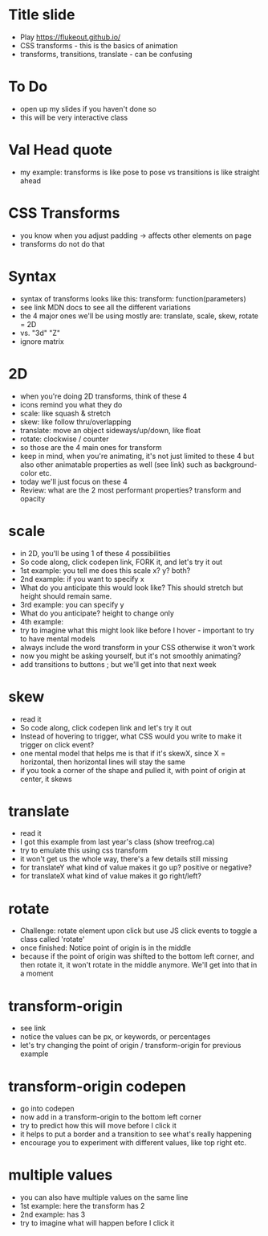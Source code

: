 # Title slide

- Play https://flukeout.github.io/
- CSS transforms - this is the basics of animation
- transforms, transitions, translate - can be confusing

# To Do

- open up my slides if you haven't done so
- this will be very interactive class

# Val Head quote

- my example: transforms is like pose to pose vs transitions is like straight ahead

# CSS Transforms

- you know when you adjust padding -> affects other elements on page
- transforms do not do that

# Syntax

- syntax of transforms looks like this: transform: function(parameters)
- see link MDN docs to see all the different variations
- the 4 major ones we'll be using mostly are: translate, scale, skew, rotate = 2D
- vs. "3d" "Z"
- ignore matrix

# 2D

- when you're doing 2D transforms, think of these 4
- icons remind you what they do
- scale: like squash & stretch
- skew: like follow thru/overlapping
- translate: move an object sideways/up/down, like float
- rotate: clockwise / counter
- so those are the 4 main ones for transform
- keep in mind, when you're animating, it's not just limited to these 4 but also other animatable properties as well (see link) such as background-color etc.
- today we'll just focus on these 4
- Review: what are the 2 most performant properties? transform and opacity

# scale

- in 2D, you'll be using 1 of these 4 possibilities
- So code along, click codepen link, FORK it, and let's try it out
- 1st example: you tell me does this scale x? y? both?
- 2nd example: if you want to specify x
- What do you anticipate this would look like? This should stretch but height should remain same.
- 3rd example: you can specify y
- What do you anticipate? height to change only
- 4th example:
- try to imagine what this might look like before I hover - important to try to have mental models
- always include the word transform in your CSS otherwise it won't work
- now you might be asking yourself, but it's not smoothly animating?
- add transitions to buttons ; but we'll get into that next week

# skew

- read it
- So code along, click codepen link and let's try it out
- Instead of hovering to trigger, what CSS would you write to make it trigger on click event?
- one mental model that helps me is that if it's skewX, since X = horizontal, then horizontal lines will stay the same
- if you took a corner of the shape and pulled it, with point of origin at center, it skews

# translate

- read it
- I got this example from last year's class (show treefrog.ca)
- try to emulate this using css transform
- it won't get us the whole way, there's a few details still missing
- for translateY what kind of value makes it go up? positive or negative?
- for translateX what kind of value makes it go right/left?

# rotate

- Challenge: rotate element upon click but use JS click events to toggle a class called 'rotate'
- once finished: Notice point of origin is in the middle
- because if the point of origin was shifted to the bottom left corner, and then rotate it, it won't rotate in the middle anymore. We'll get into that in a moment

# transform-origin

- see link
- notice the values can be px, or keywords, or percentages
- let's try changing the point of origin / transform-origin for previous example

# transform-origin codepen

- go into codepen
- now add in a transform-origin to the bottom left corner
- try to predict how this will move before I click it
- it helps to put a border and a transition to see what's really happening
- encourage you to experiment with different values, like top right etc.

# multiple values

- you can also have multiple values on the same line
- 1st example: here the transform has 2
- 2nd example: has 3
- try to imagine what will happen before I click it
